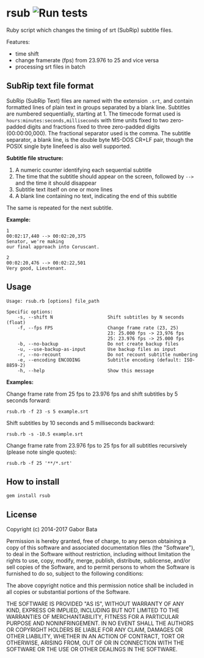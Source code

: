rsub ![Run tests](https://github.com/gaborbata/rsub/workflows/Run%20tests/badge.svg)
====

Ruby script which changes the timing of srt (SubRip) subtitle files.

Features:

* time shift
* change framerate (fps) from 23.976 to 25 and vice versa
* processing srt files in batch

SubRip text file format
-----------------------
SubRip (SubRip Text) files are named with the extension `.srt`, and contain formatted lines of plain text in groups separated by a blank line.
Subtitles are numbered sequentially, starting at 1. The timecode format used is `hours:minutes:seconds,milliseconds` with time units fixed to two zero-padded digits and fractions fixed to three zero-padded digits (00:00:00,000).
The fractional separator used is the comma. The subtitle separator, a blank line, is the double byte MS-DOS CR+LF pair, though the POSIX single byte linefeed is also well supported.

**Subtitle file structure:**

1. A numeric counter identifying each sequential subtitle
2. The time that the subtitle should appear on the screen, followed by `-->` and the time it should disappear
3. Subtitle text itself on one or more lines
4. A blank line containing no text, indicating the end of this subtitle

The same is repeated for the next subtitle.

**Example:**

    1
    00:02:17,440 --> 00:02:20,375
    Senator, we're making
    our final approach into Coruscant.

    2
    00:02:20,476 --> 00:02:22,501
    Very good, Lieutenant.

Usage
-----

    Usage: rsub.rb [options] file_path

    Specific options:
        -s, --shift N                    Shift subtitles by N seconds (float)
        -f, --fps FPS                    Change frame rate (23, 25)
                                         23: 25.000 fps -> 23,976 fps
                                         25: 23.976 fps -> 25.000 fps
        -b, --no-backup                  Do not create backup files
        -u, --use-backup-as-input        Use backup files as input
        -r, --no-recount                 Do not recount subtitle numbering
        -e, --encoding ENCODING          Subtitle encoding (default: ISO-8859-2)
        -h, --help                       Show this message

**Examples:**

Change frame rate from 25 fps to 23.976 fps and shift subtitles by 5 seconds forward:

    rsub.rb -f 23 -s 5 example.srt

Shift subtitles by 10 seconds and 5 milliseconds backward:

    rsub.rb -s -10.5 example.srt

Change frame rate from 23.976 fps to 25 fps for all subtitles recursively (please note single quotes):

    rsub.rb -f 25 '**/*.srt'

How to install
--------------

    gem install rsub

License
-------
Copyright (c) 2014-2017 Gabor Bata

Permission is hereby granted, free of charge, to any person obtaining a copy of this software and associated documentation files (the "Software"), to deal in the Software without restriction, including without limitation the rights to use, copy, modify, merge, publish, distribute, sublicense, and/or sell copies of the Software, and to permit persons to whom the Software is furnished to do so, subject to the following conditions:

The above copyright notice and this permission notice shall be included in all copies or substantial portions of the Software.

THE SOFTWARE IS PROVIDED "AS IS", WITHOUT WARRANTY OF ANY KIND, EXPRESS OR IMPLIED, INCLUDING BUT NOT LIMITED TO THE WARRANTIES OF MERCHANTABILITY, FITNESS FOR A PARTICULAR PURPOSE AND NONINFRINGEMENT. IN NO EVENT SHALL THE AUTHORS OR COPYRIGHT HOLDERS BE LIABLE FOR ANY CLAIM, DAMAGES OR OTHER LIABILITY, WHETHER IN AN ACTION OF CONTRACT, TORT OR OTHERWISE, ARISING FROM, OUT OF OR IN CONNECTION WITH THE SOFTWARE OR THE USE OR OTHER DEALINGS IN THE SOFTWARE.
